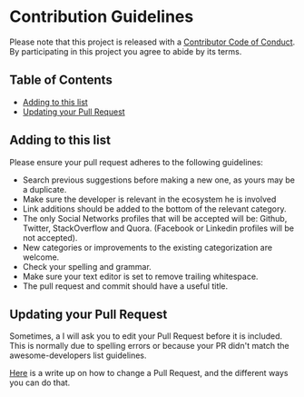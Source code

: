 # Contribution Guidelines

Please note that this project is released with a [Contributor Code of Conduct](code-of-conduct.md). By participating in this project you agree to abide by its terms.

## Table of Contents

- [Adding to this list](#adding-to-this-list)
- [Updating your Pull Request](#updating-your-pull-request)

## Adding to this list

Please ensure your pull request adheres to the following guidelines:

- Search previous suggestions before making a new one, as yours may be a duplicate.
- Make sure the developer is relevant in the ecosystem he is involved
- Link additions should be added to the bottom of the relevant category.
- The only Social Networks profiles that will be accepted will be: Github, Twitter, StackOverflow and Quora. (Facebook or Linkedin profiles will be not accepted).
- New categories or improvements to the existing categorization are welcome.
- Check your spelling and grammar.
- Make sure your text editor is set to remove trailing whitespace.
- The pull request and commit should have a useful title.

## Updating your Pull Request

Sometimes, a I will ask you to edit your Pull Request before it is included. This is normally due to spelling errors or because your PR didn't match the awesome-developers list guidelines.

[Here](https://github.com/RichardLitt/docs/blob/master/amending-a-commit-guide.md) is a write up on how to change a Pull Request, and the different ways you can do that.
